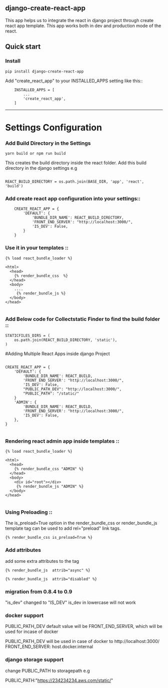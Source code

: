 django-create-react-app
----------------------
This app helps us to integrate the react in django project through create react app template. This app works both in dev and production mode of the react. 



Quick start
-----------

### Install 

```
pip install django-create-react-app

```



Add "create_react_app" to your INSTALLED_APPS setting like this::

```
    INSTALLED_APPS = [
        ...
        'create_react_app',
    ]

```

---

# Settings Configuration

### Add Build Directory in the Settings

```
yarn build or npm run build

```
This creates the build directory inside the react folder. Add this build directory in the django settings e.g

```

REACT_BUILD_DIRECTORY = os.path.join(BASE_DIR, 'app', 'react', 'build')

```


### Add create react app configuration into your settings::



```
    CREATE_REACT_APP = {
        'DEFAULT': {
            'BUNDLE_DIR_NAME': REACT_BUILD_DIRECTORY,  
            'FRONT_END_SERVER': "http://localhost:3000/",
            'IS_DEV': False,
        }
    }
```


### Use it in your templates ::
```
{% load react_bundle_loader %}

<html>
  <head>
    {% render_bundle_css  %}
  </head>
  <body>
    ....
     {% render_bundle_js %}
  </body>
</head>
    
```

### Add Below code for Collectstatic Finder to find the build folder ::
```
STATICFILES_DIRS = (
    os.path.join(REACT_BUILD_DIRECTORY, 'static'),
)
```





#Adding Multiple React Apps inside django Project

```

CREATE_REACT_APP = {
    'DEFAULT': {
        'BUNDLE_DIR_NAME': REACT_BUILD,
        'FRONT_END_SERVER': "http://localhost:3000/",
        'IS_DEV': False,
        "PUBLIC_PATH_DEV": "http://localhost:3000/",
        "PUBLIC_PATH": "/static/"
    }
    'ADMIN': {
        'BUNDLE_DIR_NAME': REACT_BUILD,
        'FRONT_END_SERVER': "http://localhost:3000/",
        'IS_DEV': False,
    },
}


```




### Rendering react admin app inside templates :: 
```
{% load react_bundle_loader %}

<html>
  <head>
    {% render_bundle_css "ADMIN" %}
  </head>
  <body>
    <div id="root"></div>
     {% render_bundle_js "ADMIN" %}
  </body>
</head>
    
```


### Using Preloading ::
The is_preload=True option in the render_bundle_css or render_bundle_js template tag can be used to add rel="preload" link tags.
```
{% render_bundle_css is_preload=True %}

```

### Add attributes
add some extra attributes to the tag
```
{% render_bundle_js  attrib="async" %}

{% render_bundle_js  attrib="disabled" %}
```


### migration from 0.8.4 to 0.9
"is_dev" changed to "IS_DEV" 
is_dev in lowercase will not work 


### docker support
PUBLIC_PATH_DEV default value will be FRONT_END_SERVER, which will be used for incase of docker

PUBLIC_PATH_DEV will be used in case of docker to http://localhost:3000/
FRONT_END_SERVER: host.docker.internal

### django storage support

change PUBLIC_PATH to storagepath e.g

PUBLIC_PATH:"https://234234234.aws.com/static/"
